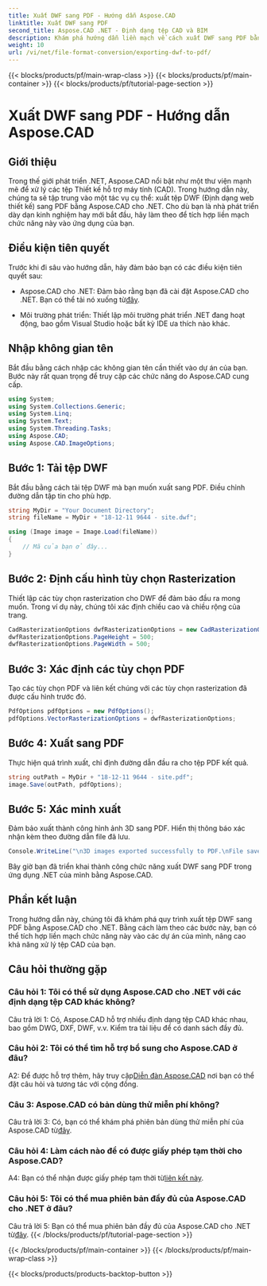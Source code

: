 ```yaml
---
title: Xuất DWF sang PDF - Hướng dẫn Aspose.CAD
linktitle: Xuất DWF sang PDF
second_title: Aspose.CAD .NET - Định dạng tệp CAD và BIM
description: Khám phá hướng dẫn liền mạch về cách xuất DWF sang PDF bằng Aspose.CAD cho .NET. Nâng cao khả năng xử lý tệp CAD của bạn một cách dễ dàng.
weight: 10
url: /vi/net/file-format-conversion/exporting-dwf-to-pdf/
---
```


{{< blocks/products/pf/main-wrap-class >}}
{{< blocks/products/pf/main-container >}}
{{< blocks/products/pf/tutorial-page-section >}}

# Xuất DWF sang PDF - Hướng dẫn Aspose.CAD

## Giới thiệu

Trong thế giới phát triển .NET, Aspose.CAD nổi bật như một thư viện mạnh mẽ để xử lý các tệp Thiết kế hỗ trợ máy tính (CAD). Trong hướng dẫn này, chúng ta sẽ tập trung vào một tác vụ cụ thể: xuất tệp DWF (Định dạng web thiết kế) sang PDF bằng Aspose.CAD cho .NET. Cho dù bạn là nhà phát triển dày dạn kinh nghiệm hay mới bắt đầu, hãy làm theo để tích hợp liền mạch chức năng này vào ứng dụng của bạn.

## Điều kiện tiên quyết

Trước khi đi sâu vào hướng dẫn, hãy đảm bảo bạn có các điều kiện tiên quyết sau:

-  Aspose.CAD cho .NET: Đảm bảo rằng bạn đã cài đặt Aspose.CAD cho .NET. Bạn có thể tải nó xuống từ[đây](https://releases.aspose.com/cad/net/).

- Môi trường phát triển: Thiết lập môi trường phát triển .NET đang hoạt động, bao gồm Visual Studio hoặc bất kỳ IDE ưa thích nào khác.

## Nhập không gian tên

Bắt đầu bằng cách nhập các không gian tên cần thiết vào dự án của bạn. Bước này rất quan trọng để truy cập các chức năng do Aspose.CAD cung cấp.

```csharp
using System;
using System.Collections.Generic;
using System.Linq;
using System.Text;
using System.Threading.Tasks;
using Aspose.CAD;
using Aspose.CAD.ImageOptions;
```

## Bước 1: Tải tệp DWF

Bắt đầu bằng cách tải tệp DWF mà bạn muốn xuất sang PDF. Điều chỉnh đường dẫn tập tin cho phù hợp.

```csharp
string MyDir = "Your Document Directory";
string fileName = MyDir + "18-12-11 9644 - site.dwf";

using (Image image = Image.Load(fileName))
{
    // Mã của bạn ở đây...
}
```

## Bước 2: Định cấu hình tùy chọn Rasterization

Thiết lập các tùy chọn rasterization cho DWF để đảm bảo đầu ra mong muốn. Trong ví dụ này, chúng tôi xác định chiều cao và chiều rộng của trang.

```csharp
CadRasterizationOptions dwfRasterizationOptions = new CadRasterizationOptions();
dwfRasterizationOptions.PageHeight = 500;
dwfRasterizationOptions.PageWidth = 500;
```

## Bước 3: Xác định các tùy chọn PDF

Tạo các tùy chọn PDF và liên kết chúng với các tùy chọn rasterization đã được cấu hình trước đó.

```csharp
PdfOptions pdfOptions = new PdfOptions();
pdfOptions.VectorRasterizationOptions = dwfRasterizationOptions;
```

## Bước 4: Xuất sang PDF

Thực hiện quá trình xuất, chỉ định đường dẫn đầu ra cho tệp PDF kết quả.

```csharp
string outPath = MyDir + "18-12-11 9644 - site.pdf";
image.Save(outPath, pdfOptions);
```

## Bước 5: Xác minh xuất

Đảm bảo xuất thành công hình ảnh 3D sang PDF. Hiển thị thông báo xác nhận kèm theo đường dẫn file đã lưu.

```csharp
Console.WriteLine("\n3D images exported successfully to PDF.\nFile saved at " + MyDir);
```

Bây giờ bạn đã triển khai thành công chức năng xuất DWF sang PDF trong ứng dụng .NET của mình bằng Aspose.CAD.

## Phần kết luận

Trong hướng dẫn này, chúng tôi đã khám phá quy trình xuất tệp DWF sang PDF bằng Aspose.CAD cho .NET. Bằng cách làm theo các bước này, bạn có thể tích hợp liền mạch chức năng này vào các dự án của mình, nâng cao khả năng xử lý tệp CAD của bạn.

## Câu hỏi thường gặp

### Câu hỏi 1: Tôi có thể sử dụng Aspose.CAD cho .NET với các định dạng tệp CAD khác không?

Câu trả lời 1: Có, Aspose.CAD hỗ trợ nhiều định dạng tệp CAD khác nhau, bao gồm DWG, DXF, DWF, v.v. Kiểm tra tài liệu để có danh sách đầy đủ.

### Câu hỏi 2: Tôi có thể tìm hỗ trợ bổ sung cho Aspose.CAD ở đâu?

 A2: Để được hỗ trợ thêm, hãy truy cập[Diễn đàn Aspose.CAD](https://forum.aspose.com/c/cad/19) nơi bạn có thể đặt câu hỏi và tương tác với cộng đồng.

### Câu 3: Aspose.CAD có bản dùng thử miễn phí không?

 Câu trả lời 3: Có, bạn có thể khám phá phiên bản dùng thử miễn phí của Aspose.CAD từ[đây](https://releases.aspose.com/).

### Câu hỏi 4: Làm cách nào để có được giấy phép tạm thời cho Aspose.CAD?

 A4: Bạn có thể nhận được giấy phép tạm thời từ[liên kết này](https://purchase.aspose.com/temporary-license/).

### Câu hỏi 5: Tôi có thể mua phiên bản đầy đủ của Aspose.CAD cho .NET ở đâu?

 Câu trả lời 5: Bạn có thể mua phiên bản đầy đủ của Aspose.CAD cho .NET từ[đây](https://purchase.aspose.com/buy).
{{< /blocks/products/pf/tutorial-page-section >}}

{{< /blocks/products/pf/main-container >}}
{{< /blocks/products/pf/main-wrap-class >}}

{{< blocks/products/products-backtop-button >}}
